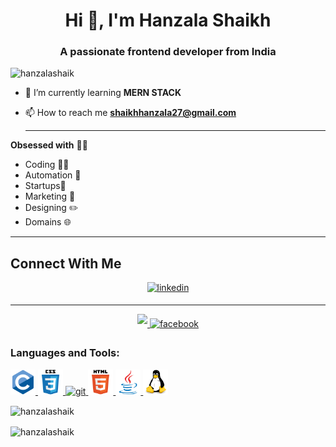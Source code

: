 <h1 align="center">Hi 👋, I'm Hanzala Shaikh</h1>
<h3 align="center">A passionate frontend developer from India</h3>

<p align="left"> <img src="https://komarev.com/ghpvc/?username=hanzalashaik&label=Profile%20views&color=0e75b6&style=flat" alt="hanzalashaik" /> </p>

- 🌱 I’m currently learning **MERN STACK**

- 📫 How to reach me **shaikhhanzala27@gmail.com**
  <hr/>

**Obsessed with** 🧑‍💻<br>
- Coding 🧑‍💻
- Automation 🤖
- Startups🚀
- Marketing 🤳
- Designing ✏️
- Domains 🌐

<hr />

  ## Connect With Me  
<div align="center">
</a>
<a href="https://www.linkedin.com/in/-hanzala-shaikh-/" target="_blank">
<img src=https://img.shields.io/badge/linkedin-%231E77B5.svg?&style=for-the-badge&logo=linkedin&logoColor=white alt=linkedin style="margin-bottom: 5px;" />
</a>
<hr/>
<a href="https://www.instagram.com/_hanzala_shaikh/" target="_blank">
<img src=https://img.shields.io/badge/instagram-%23000000.svg?&style=for-the-badge&logo=instagram&logoColor=blueviolet%20alt=instagram style="margin-bottom: 5px;" />
</a>
<a href="https://www.facebook.com/shaik.hanzala.319/" target="_blank">
<img src=https://img.shields.io/badge/facebook-%232E87FB.svg?&style=for-the-badge&logo=facebook&logoColor=white alt=facebook style="margin-bottom: 5px;" />
</a>
</div> 

<h3 align="left">Languages and Tools:</h3>
<p align="left"> <a href="https://www.cprogramming.com/" target="_blank" rel="noreferrer"> <img src="https://raw.githubusercontent.com/devicons/devicon/master/icons/c/c-original.svg" alt="c" width="40" height="40"/> </a> <a href="https://www.w3schools.com/css/" target="_blank" rel="noreferrer"> <img src="https://raw.githubusercontent.com/devicons/devicon/master/icons/css3/css3-original-wordmark.svg" alt="css3" width="40" height="40"/> </a> <a href="https://git-scm.com/" target="_blank" rel="noreferrer"> <img src="https://www.vectorlogo.zone/logos/git-scm/git-scm-icon.svg" alt="git" width="40" height="40"/> </a> <a href="https://www.w3.org/html/" target="_blank" rel="noreferrer"> <img src="https://raw.githubusercontent.com/devicons/devicon/master/icons/html5/html5-original-wordmark.svg" alt="html5" width="40" height="40"/> </a> <a href="https://www.java.com" target="_blank" rel="noreferrer"> <img src="https://raw.githubusercontent.com/devicons/devicon/master/icons/java/java-original.svg" alt="java" width="40" height="40"/> </a> <a href="https://www.linux.org/" target="_blank" rel="noreferrer"> <img src="https://raw.githubusercontent.com/devicons/devicon/master/icons/linux/linux-original.svg" alt="linux" width="40" height="40"/> </a> </p>

<p><img align="center" src="https://github-readme-stats.vercel.app/api/top-langs?username=hanzalashaik&show_icons=true&locale=en&layout=compact" alt="hanzalashaik" /></p>

<p><img align="center" src="https://github-readme-streak-stats.herokuapp.com/?user=hanzalashaik&" alt="hanzalashaik" /></p>
